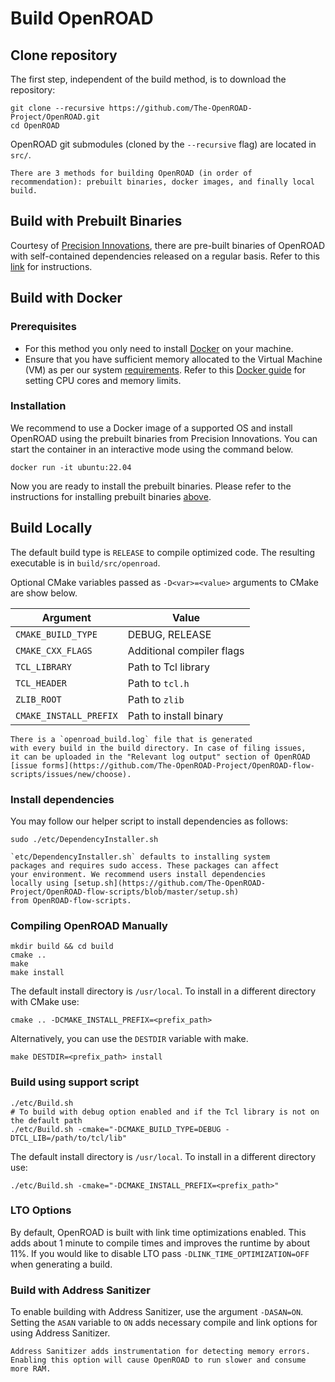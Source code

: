 # Build OpenROAD

## Clone repository

The first step, independent of the build method, is to download the repository:

``` shell
git clone --recursive https://github.com/The-OpenROAD-Project/OpenROAD.git
cd OpenROAD
```

OpenROAD git submodules (cloned by the `--recursive` flag) are located in `src/`. 

```{note}
There are 3 methods for building OpenROAD (in order of recommendation): prebuilt binaries, docker images, and finally local build.  
```

## Build with Prebuilt Binaries

Courtesy of [Precision Innovations](https://precisioninno.com/), there are pre-built binaries
of OpenROAD with self-contained dependencies released on a regular basis.
Refer to this [link](https://openroad-flow-scripts.readthedocs.io/en/latest/user/BuildWithPrebuilt.html) for instructions.

## Build with Docker

### Prerequisites

- For this method you only need to install
[Docker](https://docs.docker.com/engine/install) on your machine.
- Ensure that you have sufficient memory allocated to the Virtual Machine (VM)
as per our system [requirements](../index.md#system-requirements). Refer to
this [Docker guide](https://docs.docker.com/config/containers/resource_constraints/) for setting CPU cores and memory limits.

### Installation

We recommend to use a Docker image of a supported OS
and install OpenROAD using the prebuilt binaries from
Precision Innovations. 
You can start the container in an interactive mode using 
the command below. 

```shell
docker run -it ubuntu:22.04
```

Now you are ready to install the prebuilt binaries. 
Please refer to the instructions for installing prebuilt binaries 
[above](#build-with-prebuilt-binaries).

## Build Locally

The default build type is `RELEASE` to compile optimized code.
The resulting executable is in `build/src/openroad`.

Optional CMake variables passed as `-D<var>=<value>` arguments to CMake are show below.

| Argument               | Value                     |
|------------------------|---------------------------|
| `CMAKE_BUILD_TYPE`     | DEBUG, RELEASE            |
| `CMAKE_CXX_FLAGS`      | Additional compiler flags |
| `TCL_LIBRARY`          | Path to Tcl library       |
| `TCL_HEADER`           | Path to `tcl.h`           |
| `ZLIB_ROOT`            | Path to `zlib`            |
| `CMAKE_INSTALL_PREFIX` | Path to install binary    |

```{note}
There is a `openroad_build.log` file that is generated
with every build in the build directory. In case of filing issues,
it can be uploaded in the "Relevant log output" section of OpenROAD
[issue forms](https://github.com/The-OpenROAD-Project/OpenROAD-flow-scripts/issues/new/choose).
```

### Install dependencies

You may follow our helper script to install dependencies as follows:
``` shell
sudo ./etc/DependencyInstaller.sh
```

```{warning}
`etc/DependencyInstaller.sh` defaults to installing system 
packages and requires sudo access. These packages can affect
your environment. We recommend users install dependencies
locally using [setup.sh](https://github.com/The-OpenROAD-Project/OpenROAD-flow-scripts/blob/master/setup.sh)
from OpenROAD-flow-scripts.
```

### Compiling OpenROAD Manually

``` shell
mkdir build && cd build
cmake ..
make
make install 
```

The default install directory is `/usr/local`.
To install in a different directory with CMake use:

``` shell
cmake .. -DCMAKE_INSTALL_PREFIX=<prefix_path>
```

Alternatively, you can use the `DESTDIR` variable with make.

``` shell
make DESTDIR=<prefix_path> install
```

### Build using support script

``` shell
./etc/Build.sh
# To build with debug option enabled and if the Tcl library is not on the default path
./etc/Build.sh -cmake="-DCMAKE_BUILD_TYPE=DEBUG -DTCL_LIB=/path/to/tcl/lib"
```

The default install directory is `/usr/local`.
To install in a different directory use:

``` shell
./etc/Build.sh -cmake="-DCMAKE_INSTALL_PREFIX=<prefix_path>"
```

### LTO Options
By default, OpenROAD is built with link time optimizations enabled.
This adds about 1 minute to compile times and improves the runtime
by about 11%. If you would like to disable LTO pass 
`-DLINK_TIME_OPTIMIZATION=OFF` when generating a build.

### Build with Address Sanitizer
To enable building with Address Sanitizer, use the argument `-DASAN=ON`.
Setting the `ASAN` variable to `ON` adds necessary compile and link options
for using Address Sanitizer.

```{note}
Address Sanitizer adds instrumentation for detecting memory errors.
Enabling this option will cause OpenROAD to run slower and consume more RAM.
```
